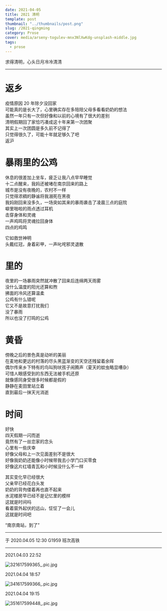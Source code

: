 ```yaml
---
date: 2021-04-05
title: 2021 清明
template: post
thumbnail: "../thumbnails/post.png"
slug: /2021-qingming
category: Prose
cover: media/arseny-togulev-mnx3NlXwKdg-unsplash-middle.jpg
tags:
  - prose
---
```


求得清明，心头日月冷冷清清

---

# 返乡

疫情原因 20 年除夕没回家<br />
可能真的是长大了，心里确实存在多陪陪父母多看看奶奶的想法<br />
虽然一年只有一次但好像和以前的心境有了很大的差别<br />
清明假期回了家恰巧凑成这十年来第一次团聚<br />
其实上一次团圆是多久前不记得了<br />
只觉得很久了，可能十年就足够久了吧<br />
返沪<br />

# 暴雨里的公鸡

休息的很差加上坐车，疲乏让我八点早早睡觉<br />
十二点醒来，我妈还被堵在南京回来的路上<br />
城市是没有夜晚的，农村不一样<br />
只觉得浓稠的静谧将我溺死在黑夜<br />
我妈刚回来没多久，一场突如其来的暴雨袭击了凌晨三点的庭院<br />
噼里啪啦的雨点透过耳机<br />
击穿身体和灵魂<br />
一声鸡鸣将灵魂拉回身体<br />
四点的鸡鸣<br />

它如救世神明<br />
头戴红冠，身着彩甲，一声叱咤邪灵退散<br />

# 里的

夜里的一场暴雨突然就冲散了回来后连绵两天雨雾<br />
没什么温度的阳光还算和煦<br />
拂面的冷风还算温柔<br />
公鸡有什么错呢<br />
它又不是故意打扰我们<br />
没了暴雨<br />
所以也没了打鸣的公鸡<br />

# 黄昏

傍晚之后的景色真是动听的美丽<br />
在麦地和更远的村落的尽头黑蓝渐变的天空还残留着余晖<br />
偶尔传来乡下特有的鸟叫狗吠孩子闹腾声（夏天的蚊虫略显嘈杂）<br />
可惜人眼感受到的东西无法被手机还原<br />
就像感同身受很多时候都是假的<br />
静静在麦田里站立着<br />
直到最后一抹天光消逝<br />

# 时间

好快<br />
四天假期一闪而逝<br />
竟然有了一丝恋家的念头<br />
心里有一些庆幸<br />
好像父母和上一次见面差别不是很大<br />
好像我奶奶还能像小时候带我去小学门口买零食<br />
好像这片红墙青瓦和小时候没什么不一样<br />

其实变化早已经很大<br />
父亲早已经花白头发<br />
奶奶的背佝偻着再也直不起来<br />
水泥楼房早已经不是记忆里的模样<br />
这就是时间吗<br />
看着窗外起伏的远山，怔怔了一会儿<br />
这就是时间吧<br />

“南京南站，到了”<br />

---

于 2020.04.05 12:30 G1959 班次高铁

---

2021.04.03 22:52

![321617599365_.pic.jpg](https://i.loli.net/2021/04/05/5N49zWgDKnry1hi.jpg)

2021.04.04 18:57

![341617599366_.pic.jpg](https://i.loli.net/2021/04/05/pIhAQPaf7WqY6SO.jpg)

2021.04.04 19:15

![351617599448_.pic.jpg](https://i.loli.net/2021/04/05/CKg2rLaN89P5cAt.jpg)
